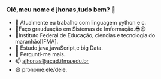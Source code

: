 ### Oié,meu nome é jhonas,tudo bem? 👋

- 🔭 Atualmente eu trabalho com linguagem python e c.
- 🌱Faço grauduação em Sistemas de Imformação.😎😍
- 🌱Instituto Federal de Educação, ciencias e tecnologia do maranhão[IFMA].
- 🌱 Estudo java,javaScript,e big Data.
- 💬 Pergunti-me mais..
- 📫 ajhonas@acad.ifma.edu.br
- 😄 pronome:ele/dele.
